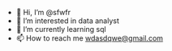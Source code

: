 - 👋 Hi, I’m @sfwfr
- 👀 I’m interested in data analyst
- 🌱 I’m currently learning sql
- 📫 How to reach me wdasdqwe@gmail.com

<!---
sfwfr/sfwfr is a ✨ special ✨ repository because its `README.md` (this file) appears on your GitHub profile.
You can click the Preview link to take a look at your changes.
--->
